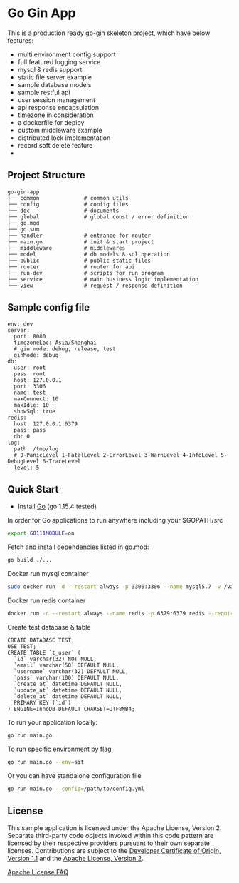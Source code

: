 # Go Gin App

This is a production ready go-gin skeleton project, which have below features:

- multi environment config support
- full featured logging service
- mysql & redis support
- static file server example
- sample database models
- sample restful api
- user session management
- api response encapsulation
- timezone in consideration
- a dockerfile for deploy
- custom middleware example
- distributed lock implementation
- record soft delete feature 
- 

## Project Structure

```
go-gin-app
├── common              # common utils  
├── config              # config files
├── doc                 # documents
├── global              # global const / error definition
├── go.mod
├── go.sum
├── handler             # entrance for router
├── main.go             # init & start project
├── middleware          # middlewares
├── model               # db models & sql operation
├── public              # public static files
├── router              # router for api
├── run-dev             # scripts for run program
├── service             # main business logic implementation
└── view                # request / response definition
```

## Sample config file

```
env: dev
server:
  port: 8080
  timezoneLoc: Asia/Shanghai
  # gin mode: debug, release, test
  ginMode: debug
db:
  user: root
  pass: root
  host: 127.0.0.1
  port: 3306
  name: test
  maxConnect: 10
  maxIdle: 10
  showSql: true
redis:
  host: 127.0.0.1:6379
  pass: pass
  db: 0
log:
  path: /tmp/log
  # 0-PanicLevel 1-FatalLevel 2-ErrorLevel 3-WarnLevel 4-InfoLevel 5-DebugLevel 6-TraceLevel
  level: 5
```

## Quick Start

- Install [Go](https://golang.org/dl/) (go 1.15.4 tested)

In order for Go applications to run anywhere including your $GOPATH/src

```bash
export GO111MODULE=on
```

Fetch and install dependencies listed in go.mod:

```bash
go build ./...
```

Docker run mysql container 

```bash
sudo docker run -d --restart always -p 3306:3306 --name mysql5.7 -v /var/lib/mysql:/var/lib/mysql -e MYSQL_ROOT_HOST=% -e MYSQL_ROOT_PASSWORD=root mysql:5.7
```

Docker run redis container 

```bash
docker run -d --restart always --name redis -p 6379:6379 redis --requirepass "pass"
```

Create test database & table

```
CREATE DATABASE TEST;
USE TEST;
CREATE TABLE `t_user` (
  `id` varchar(32) NOT NULL,
  `email` varchar(50) DEFAULT NULL,
  `username` varchar(32) DEFAULT NULL,
  `pass` varchar(100) DEFAULT NULL,
  `create_at` datetime DEFAULT NULL,
  `update_at` datetime DEFAULT NULL,
  `delete_at` datetime DEFAULT NULL,
  PRIMARY KEY (`id`)
) ENGINE=InnoDB DEFAULT CHARSET=UTF8MB4;
```

To run your application locally:

```bash
go run main.go
```

To run specific environment by flag

```bash
go run main.go --env=sit
```

Or you can have standalone configuration file

```bash
go run main.go --config=/path/to/config.yml
```

## License

This sample application is licensed under the Apache License, Version 2. Separate third-party code objects invoked within this code pattern are licensed by their respective providers pursuant to their own separate licenses. Contributions are subject to the [Developer Certificate of Origin, Version 1.1](https://developercertificate.org/) and the [Apache License, Version 2](https://www.apache.org/licenses/LICENSE-2.0.txt).

[Apache License FAQ](https://www.apache.org/foundation/license-faq.html#WhatDoesItMEAN)
